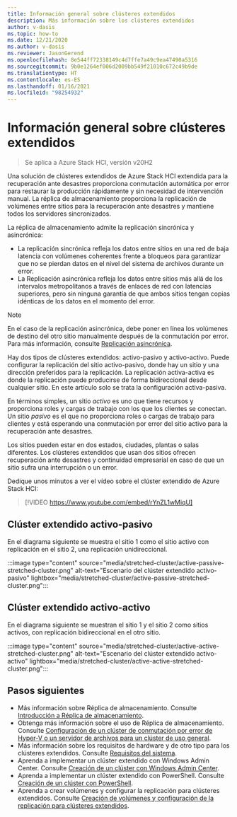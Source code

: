 ```yaml
---
title: Información general sobre clústeres extendidos
description: Más información sobre los clústeres extendidos
author: v-dasis
ms.topic: how-to
ms.date: 12/21/2020
ms.author: v-dasis
ms.reviewer: JasonGerend
ms.openlocfilehash: 8e544ff72338149c4d7ffe7a49c9ea47490a5316
ms.sourcegitcommit: 9b0e1264ef006d2009bb549f21010c672c49b9de
ms.translationtype: HT
ms.contentlocale: es-ES
ms.lasthandoff: 01/16/2021
ms.locfileid: "98254932"
---
```

# <a name="stretched-clusters-overview"></a>Información general sobre clústeres extendidos

> Se aplica a Azure Stack HCl, versión v20H2

Una solución de clústeres extendidos de Azure Stack HCI extendida para la recuperación ante desastres proporciona conmutación automática por error para restaurar la producción rápidamente y sin necesidad de intervención manual. La réplica de almacenamiento proporciona la replicación de volúmenes entre sitios para la recuperación ante desastres y mantiene todos los servidores sincronizados.

La réplica de almacenamiento admite la replicación sincrónica y asincrónica:

- La replicación sincrónica refleja los datos entre sitios en una red de baja latencia con volúmenes coherentes frente a bloqueos para garantizar que no se pierdan datos en el nivel del sistema de archivos durante un error.
- La Replicación asincrónica refleja los datos entre sitios más allá de los intervalos metropolitanos a través de enlaces de red con latencias superiores, pero sin ninguna garantía de que ambos sitios tengan copias idénticas de los datos en el momento del error.

>[!NOTE]
> En el caso de la replicación asincrónica, debe poner en línea los volúmenes de destino del otro sitio manualmente después de la conmutación por error. Para más información, consulte [Replicación asincrónica](/windows-server/storage/storage-replica/storage-replica-overview#asynchronous-replication).

Hay dos tipos de clústeres extendidos: activo-pasivo y activo-activo. Puede configurar la replicación del sitio activo-pasivo, donde hay un sitio y una dirección preferidos para la replicación. La replicación activa-activa es donde la replicación puede producirse de forma bidireccional desde cualquier sitio. En este artículo solo se trata la configuración activa-pasiva.

En términos simples, un sitio *activo* es uno que tiene recursos y proporciona roles y cargas de trabajo con los que los clientes se conectan. Un sitio *pasivo* es el que no proporciona roles o cargas de trabajo para clientes y está esperando una conmutación por error del sitio activo para la recuperación ante desastres.

Los sitios pueden estar en dos estados, ciudades, plantas o salas diferentes. Los clústeres extendidos que usan dos sitios ofrecen recuperación ante desastres y continuidad empresarial en caso de que un sitio sufra una interrupción o un error.

Dedique unos minutos a ver el vídeo sobre el clúster extendido de Azure Stack HCI:
> [!VIDEO https://www.youtube.com/embed/rYnZL1wMiqU]

## <a name="active-passive-stretched-cluster"></a>Clúster extendido activo-pasivo

En el diagrama siguiente se muestra el sitio 1 como el sitio activo con replicación en el sitio 2, una replicación unidireccional.

:::image type="content" source="media/stretched-cluster/active-passive-stretched-cluster.png" alt-text="Escenario del clúster extendido activo-pasivo"  lightbox="media/stretched-cluster/active-passive-stretched-cluster.png":::

## <a name="active-active-stretched-cluster"></a>Clúster extendido activo-activo

En el diagrama siguiente se muestran el sitio 1 y el sitio 2 como sitios activos, con replicación bidireccional en el otro sitio.

:::image type="content" source="media/stretched-cluster/active-active-stretched-cluster.png" alt-text="Escenario del clúster extendido activo-activo" lightbox="media/stretched-cluster/active-active-stretched-cluster.png":::

## <a name="next-steps"></a>Pasos siguientes

- Más información sobre Réplica de almacenamiento. Consulte [Introducción a Réplica de almacenamiento](/windows-server/storage/storage-replica/storage-replica-overview).
- Obtenga más información sobre el uso de Réplica de almacenamiento. Consulte [Configuración de un clúster de conmutación por error de Hyper-V o un servidor de archivos para un clúster de uso general](/windows-server/storage/storage-replica/stretch-cluster-replication-using-shared-storage#configure-a-hyper-v-failover-cluster-or-a-file-server-for-a-general-use-cluster).
- Más información sobre los requisitos de hardware y de otro tipo para los clústeres extendidos. Consulte [Requisitos del sistema](system-requirements.md).
- Aprenda a implementar un clúster extendido con Windows Admin Center. Consulte [Creación de un clúster con Windows Admin Center](../deploy/create-cluster.md).
- Aprenda a implementar un clúster extendido con PowerShell. Consulte [Creación de un clúster con PowerShell](../deploy/create-cluster-powershell.md).
- Aprenda a crear volúmenes y configurar la replicación para clústeres extendidos. Consulte [Creación de volúmenes y configuración de la replicación para clústeres extendidos](../manage/create-stretched-volumes.md).